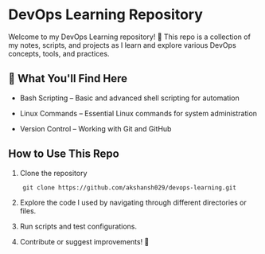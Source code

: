 # DevOps Learning Repository

Welcome to my DevOps Learning repository! 🚀 This repo is a collection of my notes, scripts, and projects as I learn and explore various DevOps concepts, tools, and practices.

## 📌 What You'll Find Here

- Bash Scripting – Basic and advanced shell scripting for automation

- Linux Commands – Essential Linux commands for system administration

- Version Control – Working with Git and GitHub

## How to Use This Repo

1. Clone the repository

```	
	git clone https://github.com/akshansh029/devops-learning.git
```

2. Explore the code I used by navigating through different directories or files.

3. Run scripts and test configurations.

4. Contribute or suggest improvements! 🎉
